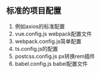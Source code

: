 ## 标准的项目配置
1. 例如axios的标准配置
2. vue.config.js webpack配置文件
3. webpack.config.js简单配置
4. ts.config.js的配置
5. postcss.config.js px转换rem插件
6. babel.config.js babel配置文件